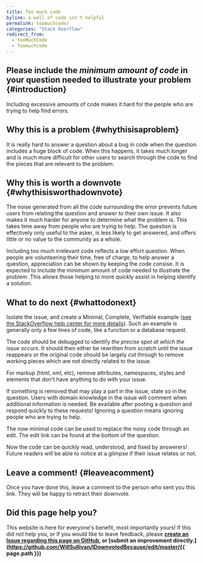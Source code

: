 ```yaml
---
title: Too much code
byline: a wall of code isn't helpful
permalink: toomuchcode/
categories: "Stack Overflow"
redirect_from:
  - TooMuchCode
  - Toomuchcode
---
```

## Please include the _minimum amount of code_ in your question needed to illustrate your problem {#introduction}
Including excessive amounts of code makes it hard for the people who are trying to help find errors.

## Why this is a problem {#whythisisaproblem}
It is really hard to answer a question about a bug in code when the question includes a huge block of code. When this happens, it takes much longer and is much more difficult for other users to search through the code to find the pieces that are relevant to the problem.

## Why this is worth a downvote {#whythisisworthadownvote}
The noise generated from all the code surrounding the error prevents future users from relating the question and answer to their own issue. It also makes it much harder for anyone to determine what the problem is. This takes time away from people who are trying to help. The question is effectively only useful to the asker, is less likely to get answered, and offers little or no value to the community as a whole.

Including too much irrelevant code reflects a low effort question. When people are volunteering their time, free of charge, to help answer a question, appreciation can be shown by keeping the code consise. It is expected to include the minimum amount of code needed to illustrate the problem. This allows those helping to more quickly assist in helping identify a solution. 

## What to do next {#whattodonext}
Isolate the issue, and create a Minimal, Complete, Verifiable example ([see the StackOverflow help center for more details](https://stackoverflow.com/help/mcve)). Such an example is generally only a few lines of code, like a function or a database request.

The code should be debugged to identify _the precise spot at which the issue occurs_. It should then either be rewritten from scratch until the issue reappears or the original code should be largely cut through to remove working pieces which are not directly related to the issue.

For markup (html, xml, etc), remove attributes, namespaces, styles and elements that don't have anything to do with your issue.

If something is removed that may play a part in the issue, state so in the question. Users with domain knowledge in the issue will comment when additional information is needed. Be available after posting a question and respond quickly to these requests! Ignoring a question means ignoring people who are trying to help.

The now minimal code can be used to replace the noisy code through an edit. The edit link can be found at the bottom of the question.

Now the code can be quickly read, understood, and fixed by answerers! Future readers will be able to notice at a glimpse if their issue relates or not.

## Leave a comment! {#leaveacomment}
Once you have done this, leave a comment to the person who sent you this link. They will be happy to retract their downvote.

## Did this page help you?
This website is here for everyone's benefit, most importantly yours! If this did <i>not</i> help you, or if you would
like to leave feedback, please **[create an Issue regarding this page on GitHub,](https://github.com/WillSullivan/IDownvotedBecause/issues/new) or [submit an improvement directly.](https://github.com/WillSullivan/IDownvotedBecause/edit/master/{{ page.path }})**
